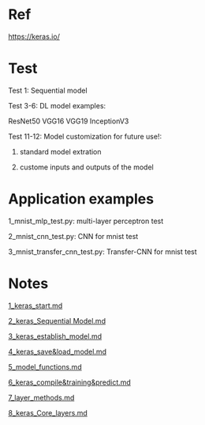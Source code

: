 # Ref

https://keras.io/

# Test

Test 1: Sequential model

Test 3-6: DL model examples:

ResNet50 VGG16 VGG19 InceptionV3

Test 11-12: Model customization for future use!:

1) standard model extration

2) custome inputs and outputs of the model

# Application examples

1_mnist_mlp_test.py:		multi-layer perceptron test

2_mnist_cnn_test.py:		CNN for mnist test

3_mnist_transfer_cnn_test.py:	Transfer-CNN for mnist test

# Notes

[1_keras_start.md](http://fromwiz.com/share/s/02AHJA0XQAwc2x1fS33EGpGP23u8hg1vxx7E2mwZ7Z1U_BJF)

[2_keras_Sequential Model.md](http://fromwiz.com/share/s/02AHJA0XQAwc2x1fS33EGpGP20t84M1vy17E2mwZ7Z1U_BJF)

[3_keras_establish_model.md](http://fromwiz.com/share/s/02AHJA0XQAwc2x1fS33EGpGP06nnDv2NxAuM2bpdIo33bPLK)

[4_keras_save&load_model.md](http://fromwiz.com/share/s/02AHJA0XQAwc2x1fS33EGpGP3HApr52bnAbN2pW3NV1L-peE)

[5_model_functions.md](http://fromwiz.com/share/s/02AHJA0XQAwc2x1fS33EGpGP2FlVh12MAQOJ24oI4H2FGB-b)

[6_keras_compile&training&predict.md](http://fromwiz.com/share/s/02AHJA0XQAwc2x1fS33EGpGP0Pfk_e0XQAoh2h51q_0wziRH)

[7_layer_methods.md](http://fromwiz.com/share/s/02AHJA0XQAwc2x1fS33EGpGP1evHKa1n74eb2eee6u1H5qL-)

[8_keras_Core_layers.md](http://fromwiz.com/share/s/02AHJA0XQAwc2x1fS33EGpGP3eAptf1UQA192IAofr1oA49R)



